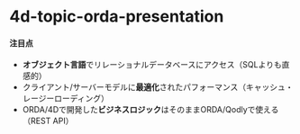 # 4d-topic-orda-presentation

#### 注目点

* **オブジェクト言語**でリレーショナルデータベースにアクセス（SQLよりも直感的）
* クライアント/サーバーモデルに**最適化**されたパフォーマンス（キャッシュ・レージーローディング）
* ORDA/4Dで開発した**ビジネスロジック**はそのままORDA/Qodlyで使える（REST API）
 
